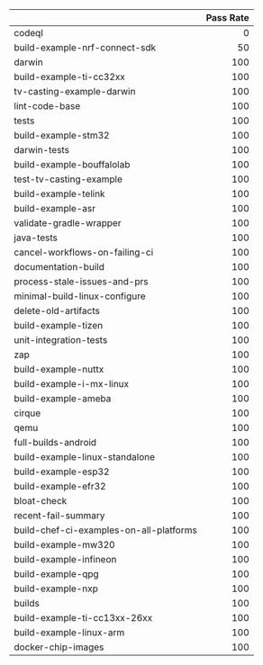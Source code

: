 |                                         |   Pass Rate |
|:----------------------------------------|------------:|
| codeql                                  |           0 |
| build-example-nrf-connect-sdk           |          50 |
| darwin                                  |         100 |
| build-example-ti-cc32xx                 |         100 |
| tv-casting-example-darwin               |         100 |
| lint-code-base                          |         100 |
| tests                                   |         100 |
| build-example-stm32                     |         100 |
| darwin-tests                            |         100 |
| build-example-bouffalolab               |         100 |
| test-tv-casting-example                 |         100 |
| build-example-telink                    |         100 |
| build-example-asr                       |         100 |
| validate-gradle-wrapper                 |         100 |
| java-tests                              |         100 |
| cancel-workflows-on-failing-ci          |         100 |
| documentation-build                     |         100 |
| process-stale-issues-and-prs            |         100 |
| minimal-build-linux-configure           |         100 |
| delete-old-artifacts                    |         100 |
| build-example-tizen                     |         100 |
| unit-integration-tests                  |         100 |
| zap                                     |         100 |
| build-example-nuttx                     |         100 |
| build-example-i-mx-linux                |         100 |
| build-example-ameba                     |         100 |
| cirque                                  |         100 |
| qemu                                    |         100 |
| full-builds-android                     |         100 |
| build-example-linux-standalone          |         100 |
| build-example-esp32                     |         100 |
| build-example-efr32                     |         100 |
| bloat-check                             |         100 |
| recent-fail-summary                     |         100 |
| build-chef-ci-examples-on-all-platforms |         100 |
| build-example-mw320                     |         100 |
| build-example-infineon                  |         100 |
| build-example-qpg                       |         100 |
| build-example-nxp                       |         100 |
| builds                                  |         100 |
| build-example-ti-cc13xx-26xx            |         100 |
| build-example-linux-arm                 |         100 |
| docker-chip-images                      |         100 |